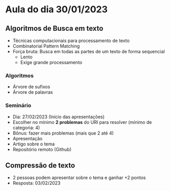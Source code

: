 # Aula do dia 30/01/2023

## Algoritmos de Busca em texto

- Técnicas computacionais para processamento de texto
- Combinatorial Pattern Matching
- Força bruta: Busca em todas as partes de um texto de forma sequencial
  - Lento
  - Exige grande processamento

### Algoritmos

- Árvore de sufixos
- Árvore de palavras

### Seminário

- Dia: 27/02/2023 (Início das apresentações)
- Escolher no mínimo **2 problemas** do URI para resolver (mínimo de categoria: 4)
- Bônus: fazer mais problemas (mais que 2 até 4)
- Apresentação
- Artigo sobre o tema
- Repositório remoto (Github)

## Compressão de texto

- 2 pessoas podem apresentar sobre o tema e ganhar +2 pontos
- Resposta: 03/02/2023
